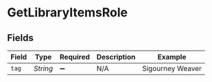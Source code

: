 # GetLibraryItemsRole


## Fields

| Field              | Type               | Required           | Description        | Example            |
| ------------------ | ------------------ | ------------------ | ------------------ | ------------------ |
| `tag`              | *String*           | :heavy_minus_sign: | N/A                | Sigourney Weaver   |
